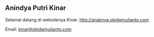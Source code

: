 ## Anindya Putri Kinar

Selamat datang di websitenya Kinar. http://anaknya.okidwiyulianto.com

Email: kinar@okidwiyulianto.com
